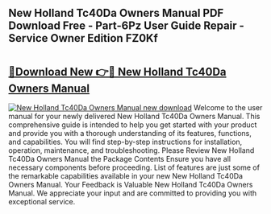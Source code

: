 ## New Holland Tc40Da Owners Manual PDF Download Free - Part-6Pz User Guide Repair - Service Owner Edition FZ0Kf

# <h2><a href="http://bc92275.oget.top/?id=New+Holland+Tc40Da+Owners+Manual">🔗Download New 👉🔴 New Holland Tc40Da Owners Manual</a></h2>

[![New Holland Tc40Da Owners Manual new download](https://i.imgur.com/5g1atiW.png)](http://bc92275.oget.top/?id=New+Holland+Tc40Da+Owners+Manual)
Welcome to the user manual for your newly delivered New Holland Tc40Da Owners Manual. This comprehensive guide is intended to help you get started with your product and provide you with a thorough understanding of its features, functions, and capabilities. You will find step-by-step instructions for installation, operation, maintenance, and troubleshooting. Please Review New Holland Tc40Da Owners Manual the Package Contents Ensure you have all necessary components before proceeding. List of features are just some of the remarkable capabilities available in your new New Holland Tc40Da Owners Manual. Your Feedback is Valuable New Holland Tc40Da Owners Manual. We appreciate your input and are committed to providing you with exceptional service.
